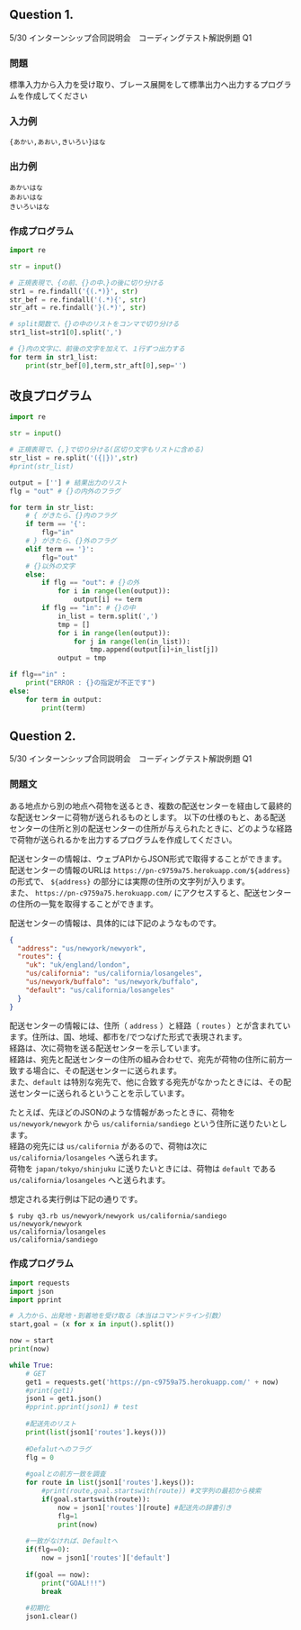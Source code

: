 ## Question 1.
5/30 インターンシップ合同説明会　コーディングテスト解説例題 Q1
### 問題
標準入力から入力を受け取り、ブレース展開をして標準出力へ出力するプログラムを作成してください

### 入力例
```
{あかい,あおい,きいろい}はな
```

### 出力例
```
あかいはな
あおいはな
きいろいはな
```

### 作成プログラム
```python
import re

str = input()

# 正規表現で、{の前、{}の中、}の後に切り分ける
str1 = re.findall('{(.*)}', str)
str_bef = re.findall('(.*){', str)
str_aft = re.findall('}(.*)', str)

# split関数で、{}の中のリストをコンマで切り分ける
str1_list=str1[0].split(',')

# {}内の文字に、前後の文字を加えて、１行ずつ出力する
for term in str1_list:
    print(str_bef[0],term,str_aft[0],sep='')
```

## 改良プログラム
```python
import re

str = input()

# 正規表現で、{,}で切り分ける(区切り文字もリストに含める)
str_list = re.split('({|})',str)
#print(str_list)

output = [''] # 結果出力のリスト
flg = "out" # {}の内外のフラグ

for term in str_list:
    # { がきたら、{}内のフラグ
    if term == '{':
        flg="in"
    # } がきたら、{}外のフラグ
    elif term == '}':
        flg="out"
    # {}以外の文字
    else:
        if flg == "out": # {}の外
            for i in range(len(output)):
                output[i] += term
        if flg == "in": # {}の中
            in_list = term.split(',')
            tmp = []
            for i in range(len(output)):
                for j in range(len(in_list)):
                    tmp.append(output[i]+in_list[j])
            output = tmp

if flg=="in" :
    print("ERROR : {}の指定が不正です")
else:
    for term in output:
        print(term)
```

## Question 2.
5/30 インターンシップ合同説明会　コーディングテスト解説例題 Q1
### 問題文

ある地点から別の地点へ荷物を送るとき、複数の配送センターを経由して最終的な配送センターに荷物が送られるものとします。
以下の仕様のもと、ある配送センターの住所と別の配送センターの住所が与えられたときに、どのような経路で荷物が送られるかを出力するプログラムを作成してください。

配送センターの情報は、ウェブAPIからJSON形式で取得することができます。  
配送センターの情報のURLは `https://pn-c9759a75.herokuapp.com/${address}` の形式で、 `${address}` の部分には実際の住所の文字列が入ります。  
また、 `https://pn-c9759a75.herokuapp.com/` にアクセスすると、配送センターの住所の一覧を取得することができます。

配送センターの情報は、具体的には下記のようなものです。

```json
{
  "address": "us/newyork/newyork",
  "routes": {
    "uk": "uk/england/london",
    "us/california": "us/california/losangeles",
    "us/newyork/buffalo": "us/newyork/buffalo",
    "default": "us/california/losangeles"
  }
}
```

配送センターの情報には、住所（ `address` ）と経路（ `routes` ）とが含まれています。住所は、国、地域、都市を/でつなげた形式で表現されます。  
経路は、次に荷物を送る配送センターを示しています。  
経路は、宛先と配送センターの住所の組み合わせで、宛先が荷物の住所に前方一致する場合に、その配送センターに送られます。  
また、`default` は特別な宛先で、他に合致する宛先がなかったときには、その配送センターに送られるということを示しています。  
  
たとえば、先ほどのJSONのような情報があったときに、荷物を `us/newyork/newyork` から `us/california/sandiego` という住所に送りたいとします。  
経路の宛先には `us/california` があるので、荷物は次に `us/california/losangeles` へ送られます。  
荷物を `japan/tokyo/shinjuku` に送りたいときには、荷物は `default` である `us/california/losangeles` へと送られます。

想定される実行例は下記の通りです。

```
$ ruby q3.rb us/newyork/newyork us/california/sandiego
us/newyork/newyork
us/california/losangeles
us/california/sandiego
```

### 作成プログラム
```python
import requests
import json
import pprint

# 入力から、出発地・到着地を受け取る（本当はコマンドライン引数）
start,goal = (x for x in input().split())

now = start
print(now)

while True:
    # GET
    get1 = requests.get('https://pn-c9759a75.herokuapp.com/' + now)
    #print(get1)
    json1 = get1.json()
    #pprint.pprint(json1) # test
    
    #配送先のリスト
    print(list(json1['routes'].keys()))
    
    #Defalutへのフラグ
    flg = 0
    
    #goalとの前方一致を調査
    for route in list(json1['routes'].keys()):
        #print(route,goal.startswith(route)) #文字列の最初から検索
        if(goal.startswith(route)):
            now = json1['routes'][route] #配送先の辞書引き
            flg=1
            print(now)
    
    #一致がなければ、Defaultへ
    if(flg==0):
        now = json1['routes']['default']
    
    if(goal == now):
        print("GOAL!!!")
        break
    
    #初期化
    json1.clear()
```
